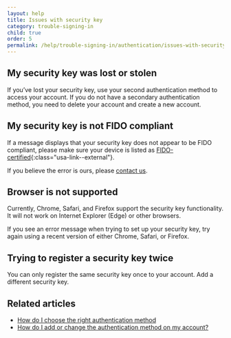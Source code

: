 ```yaml
---
layout: help
title: Issues with security key
category: trouble-signing-in
child: true
order: 5
permalink: /help/trouble-signing-in/authentication/issues-with-security-key/
---
```


## My security key was lost or stolen

If you’ve lost your security key, use your second authentication method to access your account. If you do not have a secondary authentication method, you need to delete your account and create a new account.

## My security key is not FIDO compliant

If a message displays that your security key does not appear to be FIDO compliant, please make sure your device is listed as [FIDO-certified](https://fidoalliance.org/certification/fido-certified-products/){:class="usa-link--external"}.

If you believe the error is ours, please [contact us](/contact/).

## Browser is not supported

Currently, Chrome, Safari, and Firefox support the security key functionality. It will not work on Internet Explorer (Edge) or other browsers.

If you see an error message when trying to set up your security key, try again using a recent version of either Chrome, Safari,  or Firefox.

## Trying to register a security key twice

You can only register the same security key once to your account. Add a different security key.

## Related articles

* [How do I choose the right authentication method](/help/create-account/authentication-methods/)
* [How do I add or change the authentication method on my account?](/help/manage-your-account/add-or-change-your-authentication-method/)

